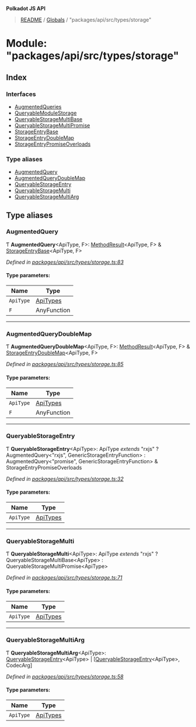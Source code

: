 **Polkadot JS API**

> [README](../README.md) / [Globals](../globals.md) / "packages/api/src/types/storage"

# Module: "packages/api/src/types/storage"

## Index

### Interfaces

* [AugmentedQueries](../interfaces/_packages_api_src_types_storage_.augmentedqueries.md)
* [QueryableModuleStorage](../interfaces/_packages_api_src_types_storage_.queryablemodulestorage.md)
* [QueryableStorageMultiBase](../interfaces/_packages_api_src_types_storage_.queryablestoragemultibase.md)
* [QueryableStorageMultiPromise](../interfaces/_packages_api_src_types_storage_.queryablestoragemultipromise.md)
* [StorageEntryBase](../interfaces/_packages_api_src_types_storage_.storageentrybase.md)
* [StorageEntryDoubleMap](../interfaces/_packages_api_src_types_storage_.storageentrydoublemap.md)
* [StorageEntryPromiseOverloads](../interfaces/_packages_api_src_types_storage_.storageentrypromiseoverloads.md)

### Type aliases

* [AugmentedQuery](_packages_api_src_types_storage_.md#augmentedquery)
* [AugmentedQueryDoubleMap](_packages_api_src_types_storage_.md#augmentedquerydoublemap)
* [QueryableStorageEntry](_packages_api_src_types_storage_.md#queryablestorageentry)
* [QueryableStorageMulti](_packages_api_src_types_storage_.md#queryablestoragemulti)
* [QueryableStorageMultiArg](_packages_api_src_types_storage_.md#queryablestoragemultiarg)

## Type aliases

### AugmentedQuery

Ƭ  **AugmentedQuery**\<ApiType, F>: [MethodResult](_packages_api_src_types_base_.md#methodresult)\<ApiType, F> & [StorageEntryBase](../interfaces/_packages_api_src_types_storage_.storageentrybase.md)\<ApiType, F>

*Defined in [packages/api/src/types/storage.ts:83](https://github.com/polkadot-js/api/blob/ee6b6da02/packages/api/src/types/storage.ts#L83)*

#### Type parameters:

Name | Type |
------ | ------ |
`ApiType` | [ApiTypes](_packages_api_src_types_base_.md#apitypes) |
`F` | AnyFunction |

___

### AugmentedQueryDoubleMap

Ƭ  **AugmentedQueryDoubleMap**\<ApiType, F>: [MethodResult](_packages_api_src_types_base_.md#methodresult)\<ApiType, F> & [StorageEntryDoubleMap](../interfaces/_packages_api_src_types_storage_.storageentrydoublemap.md)\<ApiType, F>

*Defined in [packages/api/src/types/storage.ts:85](https://github.com/polkadot-js/api/blob/ee6b6da02/packages/api/src/types/storage.ts#L85)*

#### Type parameters:

Name | Type |
------ | ------ |
`ApiType` | [ApiTypes](_packages_api_src_types_base_.md#apitypes) |
`F` | AnyFunction |

___

### QueryableStorageEntry

Ƭ  **QueryableStorageEntry**\<ApiType>: ApiType *extends* \"rxjs\" ? AugmentedQuery\<\"rxjs\", GenericStorageEntryFunction> : AugmentedQuery\<\"promise\", GenericStorageEntryFunction> & StorageEntryPromiseOverloads

*Defined in [packages/api/src/types/storage.ts:32](https://github.com/polkadot-js/api/blob/ee6b6da02/packages/api/src/types/storage.ts#L32)*

#### Type parameters:

Name | Type |
------ | ------ |
`ApiType` | [ApiTypes](_packages_api_src_types_base_.md#apitypes) |

___

### QueryableStorageMulti

Ƭ  **QueryableStorageMulti**\<ApiType>: ApiType *extends* \"rxjs\" ? QueryableStorageMultiBase\<ApiType> : QueryableStorageMultiPromise\<ApiType>

*Defined in [packages/api/src/types/storage.ts:71](https://github.com/polkadot-js/api/blob/ee6b6da02/packages/api/src/types/storage.ts#L71)*

#### Type parameters:

Name | Type |
------ | ------ |
`ApiType` | [ApiTypes](_packages_api_src_types_base_.md#apitypes) |

___

### QueryableStorageMultiArg

Ƭ  **QueryableStorageMultiArg**\<ApiType>: [QueryableStorageEntry](_packages_api_src_types_storage_.md#queryablestorageentry)\<ApiType> \| [[QueryableStorageEntry](_packages_api_src_types_storage_.md#queryablestorageentry)\<ApiType>, CodecArg]

*Defined in [packages/api/src/types/storage.ts:58](https://github.com/polkadot-js/api/blob/ee6b6da02/packages/api/src/types/storage.ts#L58)*

#### Type parameters:

Name | Type |
------ | ------ |
`ApiType` | [ApiTypes](_packages_api_src_types_base_.md#apitypes) |
